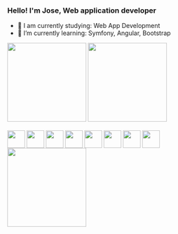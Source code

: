 ### Hello! I'm Jose, Web application developer

- 🔭 I am currently studying: Web App Development
- 🌱 I’m currently learning: Symfony, Angular, Bootstrap

<div>
  <img height="180em" src="https://github-readme-stats.vercel.app/api?username=Joorgi&show_icons=true&theme=dark&include_all_commits=true&count_private=true" />
  <img height="180em" src="https://github-readme-stats.vercel.app/api/top-langs/?username=Joorgi&layout=compact&langs_count=16&theme=dark" />
</div>

<div style="display: inline_block"><br>
  <img align="center" alt="" height="40" with="50" src="https://cdn.jsdelivr.net/gh/devicons/devicon/icons/php/php-original.svg" />
  <img align="center" alt="" height="40" with="50" src="https://cdn.jsdelivr.net/gh/devicons/devicon/icons/symfony/symfony-original.svg" />
  <img align="center" alt="" height="40" with="50" src="https://cdn.jsdelivr.net/gh/devicons/devicon/icons/html5/html5-plain.svg" />
  <img align="center" alt="" height="40" with="50" src="https://cdn.jsdelivr.net/gh/devicons/devicon/icons/css3/css3-plain.svg" />
  <img align="center" alt="" height="40" with="50" src="https://cdn.jsdelivr.net/gh/devicons/devicon/icons/angularjs/angularjs-original.svg" />
  <img align="center" alt="" height="40" with="50" src="https://cdn.jsdelivr.net/gh/devicons/devicon/icons/bootstrap/bootstrap-plain.svg" />
  <img align="center" alt="" height="40" with="50" src="https://cdn.jsdelivr.net/gh/devicons/devicon/icons/react/react-original-wordmark.svg" />
  <img align="center" alt="" height="40" with="50" src="https://cdn.jsdelivr.net/gh/devicons/devicon/icons/laravel/laravel-plain.svg" />
</div>

<div>
  <img height="180em" src="https://raw.githubusercontent.com/joorgi/joorgi/output/github-contribution-grid-snake.svg" />
</div>
